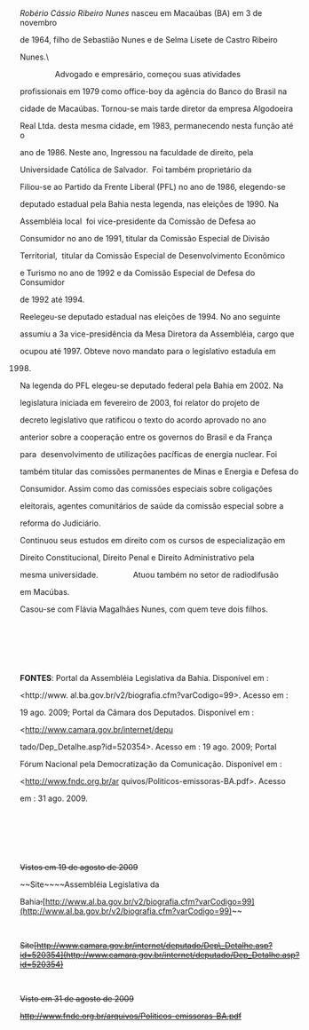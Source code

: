 

 



*Robério Cássio Ribeiro Nunes* nasceu em Macaúbas (BA) em 3 de novembro

de 1964, filho de Sebastião Nunes e de Selma Lisete de Castro Ribeiro

Nunes.\

                 Advogado e empresário, começou suas atividades

profissionais em 1979 como office-boy da agência do Banco do Brasil na

cidade de Macaúbas. Tornou-se mais tarde diretor da empresa Algodoeira

Real Ltda. desta mesma cidade, em 1983, permanecendo nesta função até o

ano de 1986. Neste ano, Ingressou na faculdade de direito, pela

Universidade Católica de Salvador.  Foi também proprietário da 



Filiou-se ao Partido da Frente Liberal (PFL) no ano de 1986, elegendo-se

deputado estadual pela Bahia nesta legenda, nas eleições de 1990. Na

Assembléia local  foi vice-presidente da Comissão de Defesa ao

Consumidor no ano de 1991, titular da Comissão Especial de Divisão

Territorial,  titular da Comissão Especial de Desenvolvimento Econômico

e Turismo no ano de 1992 e da Comissão Especial de Defesa do Consumidor

de 1992 até 1994.



Reelegeu-se deputado estadual nas eleições de 1994. No ano seguinte

assumiu a 3a vice-presidência da Mesa Diretora da Assembléia, cargo que

ocupou até 1997. Obteve novo mandato para o legislativo estadula em

1998.



Na legenda do PFL elegeu-se deputado federal pela Bahia em 2002. Na

legislatura iniciada em fevereiro de 2003, foi relator do projeto de

decreto legislativo que ratificou o texto do acordo aprovado no ano

anterior sobre a cooperação entre os governos do Brasil e da França

para  desenvolvimento de utilizações pacíficas de energia nuclear. Foi

também titular das comissões permanentes de Minas e Energia e Defesa do

Consumidor. Assim como das comissões especiais sobre coligações

eleitorais, agentes comunitários de saúde da comissão especial sobre a

reforma do Judiciário.



Continuou seus estudos em direito com os cursos de especialização em

Direito Constitucional, Direito Penal e Direito Administrativo pela

mesma universidade.                Atuou também no setor de radiodifusão

em Macúbas.



Casou-se com Flávia Magalhães Nunes, com quem teve dois filhos.



 



 



 



**FONTES**: Portal da Assembléia Legislativa da Bahia. Disponível em :

\<http://www. al.ba.gov.br/v2/biografia.cfm?varCodigo=99\>. Acesso em :

19 ago. 2009; Portal da Câmara dos Deputados. Disponível em :

\<http://www.camara.gov.br/internet/depu

tado/Dep\_Detalhe.asp?id=520354\>. Acesso em : 19 ago. 2009; Portal

Fórum Nacional pela Democratização da Comunicação. Disponível em :

\<http://www.fndc.org.br/ar quivos/Politicos-emissoras-BA.pdf\>. Acesso

em : 31 ago. 2009.



 



 



 



~~Vistos em 19 de agosto de 2009~~



~~Site~~~~Assembléia Legislativa da

Bahia~~~~:~~~~[http://www.al.ba.gov.br/v2/biografia.cfm?varCodigo=99](http://www.al.ba.gov.br/v2/biografia.cfm?varCodigo=99)~~



 



~~Site~~~~[http://www.camara.gov.br/internet/deputado/Dep\_Detalhe.asp?id=520354](http://www.camara.gov.br/internet/deputado/Dep_Detalhe.asp?id=520354)~~~~~~



 



~~Visto em 31 de agosto de 2009~~



~~http://www.fndc.org.br/arquivos/Politicos-emissoras-BA.pdf~~



 



 



 

